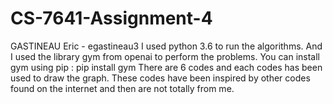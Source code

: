 # CS-7641-Assignment-4
GASTINEAU Eric - egastineau3
I used python 3.6 to run the algorithms. And I used the library gym from openai to perform the problems.
You can install gym using pip :
pip install gym
There are 6 codes and each codes has been used to draw the graph.
These codes have been inspired by other codes found on the internet and then are not totally from me.
